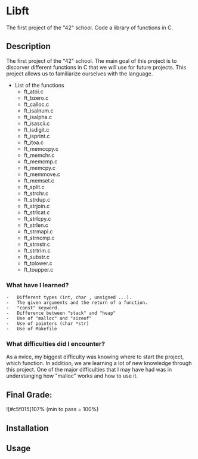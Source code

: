 # Libft
The first project of the "42" school. Code a library of functions in C.

## Description
The first project of the "42" school.
The main goal of this project is to discorver different functions in C that we will use for future projects.
This project allows us to familiarize ourselves with the language.

*	List of the functions
	-	ft_atoi.c
	-	ft_bzero.c
	-	ft_calloc.c
	-	ft_isalnum.c
	-	ft_isalpha.c
	-	ft_isascii.c
	-	ft_isdigit.c
	-	ft_isprint.c
	-	ft_itoa.c
	-	ft_memccpy.c
	-	ft_memchr.c
	-	ft_memcmp.c
	-	ft_memcpy.c
	-	ft_memmove.c
	-	ft_memset.c
	-	ft_split.c
	-	ft_strchr.c
	-	ft_strdup.c
	-	ft_strjoin.c
	-	ft_strlcat.c
	-	ft_strlcpy.c
	-	ft_strlen.c
	-	ft_strmapi.c
	-	ft_strncmp.c
	-	ft_strnstr.c
	-	ft_strtrim.c
	-	ft_substr.c
	-	ft_tolower.c
	-	ft_toupper.c

###	What have I learned?
	-	Different types (int, char , unsigned ...).
	-	The given arguments and the return of a function.
	-	"const" keyword.
	-	Difference between "stack" and "heap"
	-	Use of "malloc" and "sizeof"
	-	Use of pointers (char *str)
	-	Use of Makefile

### What difficulties did I encounter?
As a nvice, my biggest difficulty was knowing where to start the project, which function.
In addition, we are learning a lot of new knowledge through this project.
One of the major difficulties that I may have had was in understanging how "malloc" works and how to use it.

## Final Grade: 
![#c5f015]107%
 (min to pass = 100%)

## Installation

## Usage